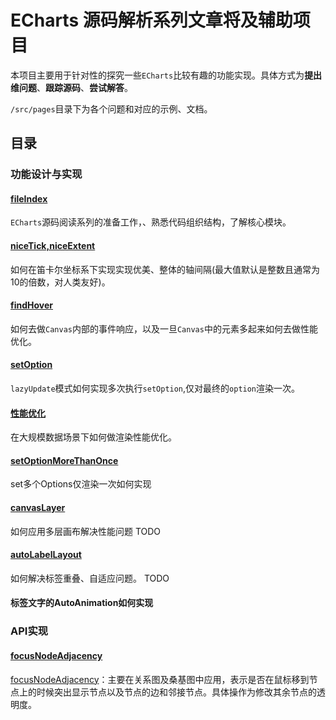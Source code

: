 # ECharts 源码解析系列文章将及辅助项目

本项目主要用于针对性的探究一些`ECharts`比较有趣的功能实现。具体方式为**提出维问题**、**跟踪源码**、**尝试解答**。

`/src/pages`目录下为各个问题和对应的示例、文档。

## 目录

### 功能设计与实现
#### [fileIndex](./src/pages/fileIndex/README.md)

`ECharts`源码阅读系列的准备工作，、熟悉代码组织结构，了解核心模块。

#### [niceTick,niceExtent](./src/pages/axisExtent/README.md)

如何在笛卡尔坐标系下实现实现优美、整体的轴间隔(最大值默认是整数且通常为10的倍数，对人类友好)。

#### [findHover](./src/pages/findHover/README.md)

如何去做`Canvas`内部的事件响应，以及一旦`Canvas`中的元素多起来如何去做性能优化。

#### [setOption](./src/pages/setOptionMoreThanOnce/README.md)

`lazyUpdate`模式如何实现多次执行`setOption`,仅对最终的`option`渲染一次。

#### [性能优化](./src/pages/ECharts之性能优化/README.md)

在大规模数据场景下如何做渲染性能优化。

#### [setOptionMoreThanOnce](./src/pages/setOptionMoreThanOnce/README.md)

set多个Options仅渲染一次如何实现

#### [canvasLayer](./src/pages/canvasLayer/README.md)

如何应用多层画布解决性能问题
TODO
#### [autoLabelLayout](./src/pages/autoLabelLayout/README.md)

如何解决标签重叠、自适应问题。
TODO


#### 标签文字的AutoAnimation如何实现

### API实现

#### [focusNodeAdjacency](./src/pages/focusNodeAdjacency/README.md)

[focusNodeAdjacency](https://echarts.apache.org/zh/option.html#series-graph.focusNodeAdjacency)：主要在关系图及桑基图中应用，表示是否在鼠标移到节点上的时候突出显示节点以及节点的边和邻接节点。具体操作为修改其余节点的透明度。
